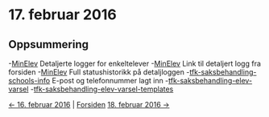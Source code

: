 # 17. februar 2016

## Oppsummering
-[MinElev](https://github.com/telemark/minelev) Detaljerte logger for enkeltelever
-[MinElev](https://github.com/telemark/minelev) Link til detaljert logg fra forsiden
-[MinElev](https://github.com/telemark/minelev) Full statushistorikk på detaljloggen
-[tfk-saksbehandling-schools-info](https://github.com/telemark/tfk-saksbehandling-schools-info) E-post og telefonnummer lagt inn
-[tfk-saksbehandling-elev-varsel](https://github.com/telemark/tfk-saksbehandling-elev-varsel)
-[tfk-saksbehandling-elev-varsel-templates](https://github.com/telemark/tfk-saksbehandling-elev-varsel-templates)

[<- 16. februar 2016](2016-02-16.md)  |  [Forsiden](../../index.md) [18. februar 2016 ->](2016-02-18.md)